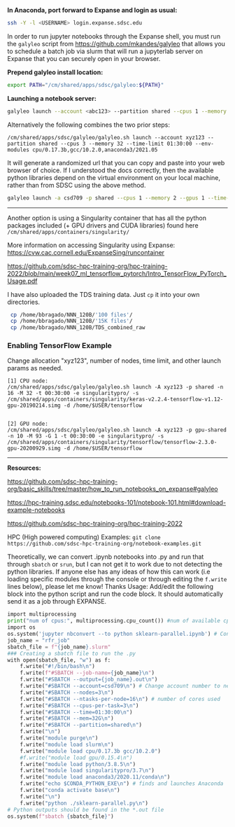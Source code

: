 **In Anaconda, port forward to Expanse and login as usual:**
```bash
ssh -Y -l <USERNAME> login.expanse.sdsc.edu 
```

In order to run jupyter notebooks through the Expanse shell, you must run the `galyleo` script from https://github.com/mkandes/galyleo that allows you to schedule a batch job via slurm that will run a jupyterlab server on Expanse that you can securely open in your browser.

**Prepend galyleo install location:**
```bash
export PATH="/cm/shared/apps/sdsc/galyleo:${PATH}"
```

**Launching a notebook server:**
```bash
galyleo launch --account <abc123> --partition shared --cpus 1 --memory 2 --time-limit 00:45:00 --env-modules cpu/0.17.3b,gcc/10.2.0,anaconda3/2021.05
```
Alternatively the following combines the two prior steps:
```
/cm/shared/apps/sdsc/galyleo/galyleo.sh launch --account xyz123 --partition shared --cpus 3 --memory 32 --time-limit 01:30:00 --env-modules cpu/0.17.3b,gcc/10.2.0,anaconda3/2021.05
```

It will generate a randomized url that you can copy and paste into your web browser of choice. If I understood the docs correctly, then the available python libraries depend on the virtual environment on your local machine, rather than from SDSC using the above method. 


```bash
galyleo launch -a csd709 -p shared --cpus 1 --memory 2 --gpus 1 --time-limit 01:30:00 --env-modules cpu,gpu,anaconda3
```

---

Another option is using a Singularity container that has all the python packages included (+ GPU drivers and CUDA libraries) found here `/cm/shared/apps/containers/singularity/`

More information on accessing Singularity using Expanse:
https://cvw.cac.cornell.edu/ExpanseSing/runcontainer 

https://github.com/sdsc-hpc-training-org/hpc-training-2022/blob/main/week07_ml_tensorflow_pytorch/Intro_TensorFlow_PyTorch_Usage.pdf



I have also uploaded the TDS training data. Just `cp` it into your own directories.
```bash
 cp /home/bbragado/NNN_120B/'100 files'/
 cp /home/bbragado/NNN_120B/'15K files'/
 cp /home/bbragado/NNN_120B/TDS_combined_raw
```



### Enabling TensorFlow Example

Change allocation "xyz123", number of nodes, time limit, and other launch params as needed. 

```
[1] CPU node:
/cm/shared/apps/sdsc/galyleo/galyleo.sh launch -A xyz123 -p shared -n 16 -M 32 -t 00:30:00 -e singularitypro/ -s /cm/shared/apps/containers/singularity/keras-v2.2.4-tensorflow-v1.12-gpu-20190214.simg -d /home/$USER/tensorflow


[2] GPU node:
/cm/shared/apps/sdsc/galyleo/galyleo.sh launch -A xyz123 -p gpu-shared -n 10 -M 93 -G 1 -t 00:30:00 -e singularitypro/ -s /cm/shared/apps/containers/singularity/tensorflow/tensorflow-2.3.0-gpu-20200929.simg -d /home/$USER/tensorflow

```

---

**Resources:**

https://github.com/sdsc-hpc-training-org/basic_skills/tree/master/how_to_run_notebooks_on_expanse#galyleo

https://hpc-training.sdsc.edu/notebooks-101/notebook-101.html#download-example-notebooks

https://github.com/sdsc-hpc-training-org/hpc-training-2022

HPC (High powered computing) Examples:
` git clone https://github.com/sdsc-hpc-training-org/notebook-examples.git `




Theoretically, we can convert .ipynb notebooks into .py and run that through `sbatch` or `srun`, but I can not get it to work due to not detecting the python libraries. If anyone else has any ideas of how this can work (i.e loading specific modules through the console or through editing the `f.write` lines below), please let me know! Thanks
Usage: Add/edit the following block into the python script and run the code block. It should automatically send it as a job through EXPANSE. 

```python
import multiprocessing
print("num of cpus:", multiprocessing.cpu_count()) #num of available cpus
import os
os.system('jupyter nbconvert --to python sklearn-parallel.ipynb') # Converts the nb into .py
job_name = "rfr_job"
sbatch_file = f"{job_name}.slurm"
### Creating a sbatch file to run the .py 
with open(sbatch_file, "w") as f:
    f.write("#!/bin/bash\n")
    f.write(f"#SBATCH --job-name={job_name}\n")
    f.write("#SBATCH --output={job_name}.out\n")
    f.write("#SBATCH --account=csd709\n") # Change account number to new one
    f.write("#SBATCH --nodes=3\n")
    f.write("#SBATCH --ntasks-per-node=16\n") # number of cores used
    f.write("#SBATCH --cpus-per-task=3\n")
    f.write("#SBATCH --time=01:30:00\n")
    f.write("#SBATCH --mem=32G\n")
    f.write("#SBATCH --partition=shared\n")
    f.write("\n")
    f.write("module purge\n")
    f.write("module load slurm\n")
    f.write("module load cpu/0.17.3b gcc/10.2.0") 
    #f.write("module load gpu/0.15.4\n") 
    f.write("module load python/3.8.5\n")
    f.write("module load singularitypro/3.7\n")
    f.write("module load anaconda3/2020.11/conda\n")
    f.write("echo $CONDA_PYTHON_EXE\n") # finds and launches Anaconda 
    f.write("conda activate base\n")
    f.write("\n")    
    f.write("python ./sklearn-parallel.py\n")
# Python outputs should be found in the *.out file  
os.system(f"sbatch {sbatch_file}")
```





